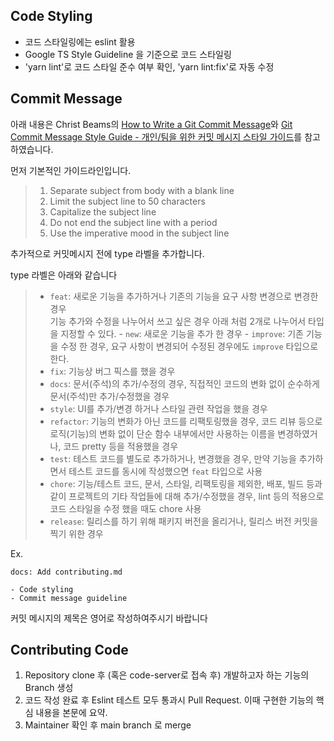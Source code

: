 ## Code Styling

- 코드 스타일링에는 eslint 활용
- Google TS Style Guideline 을 기준으로 코드 스타일링
- 'yarn lint'로 코드 스타일 준수 여부 확인, 'yarn lint:fix'로 자동 수정

## Commit Message

아래 내용은 Christ Beams의 [How to Write a Git Commit Message](https://chris.beams.io/posts/git-commit/)와 [Git Commit Message Style Guide - 개인/팀을 위한 커밋 메시지 스타일 가이드](https://blog.munilive.com/posts/my-git-commit-guide.html)를 참고하였습니다.

먼저 기본적인 가이드라인입니다.

> 1. Separate subject from body with a blank line
> 2. Limit the subject line to 50 characters
> 3. Capitalize the subject line
> 4. Do not end the subject line with a period
> 5. Use the imperative mood in the subject line

추가적으로 커밋메시지 전에 type 라벨을 추가합니다.

type 라벨은 아래와 같습니다

> -   `feat`: 새로운 기능을 추가하거나 기존의 기능을 요구 사항 변경으로 변경한 경우\
기능 추가와 수정을 나누어서 쓰고 싶은 경우 아래 처럼 2개로 나누어서 타입을 지정할 수 있다.
    -   `new`: 새로운 기능을 추가 한 경우
    -   `improve`: 기존 기능을 수정 한 경우, 요구 사항이 변경되어 수정된 경우에도  `improve`  타입으로 한다.
> -   `fix`: 기능상 버그 픽스를 했을 경우
> -   `docs`: 문서(주석)의 추가/수정의 경우, 직접적인 코드의 변화 없이 순수하게 문서(주석)만 추가/수정했을 경우
> -   `style`: UI를 추가/변경 하거나 스타일 관련 작업을 했을 경우
> -   `refactor`: 기능의 변화가 아닌 코드를 리팩토링했을 경우, 코드 리뷰 등으로 로직(기능)의 변화 없이 단순 함수 내부에서만 사용하는 이름을 변경하였거나, 코드 pretty 등을 적용했을 경우
> -   `test`: 테스트 코드를 별도로 추가하거나, 변경했을 경우, 만약 기능을 추가하면서 테스트 코드를 동시에 작성했으면  `feat`  타입으로 사용
> -   `chore`: 기능/테스트 코드, 문서, 스타일, 리팩토링을 제외한, 배포, 빌드 등과 같이 프로젝트의 기타 작업들에 대해 추가/수정했을 경우, lint 등의 적용으로 코드 스타일을 수정 했을 때도 chore 사용
> -   `release`: 릴리스를 하기 위해 패키지 버전을 올리거나, 릴리스 버전 커밋을 찍기 위한 경우


Ex.
```
docs: Add contributing.md

- Code styling
- Commit message guideline
```

커밋 메시지의 제목은 영어로 작성하여주시기 바랍니다

## Contributing Code

1. Repository clone 후 (혹은 code-server로 접속 후) 개발하고자 하는 기능의 Branch 생성
2. 코드 작성 완료 후 Eslint 테스트 모두 통과시 Pull Request. 이때 구현한 기능의 핵심 내용을 본문에 요약.
4. Maintainer 확인 후 main branch 로 merge
